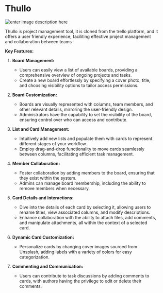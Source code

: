 # Thullo
![enter image description here](https://res.cloudinary.com/duzjfddgp/image/upload/v1699887343/projects/thullo/e3znfgm6jnlrulsfcoxa.png)


Thullo is project management tool, it is cloned from the trello platform, and it  offers a user friendly experience, faciliting effective project management and collaboration between teams

**Key Features:**

1.  **Board Management:**
    
    -   Users can easily view a list of available boards, providing a comprehensive overview of ongoing projects and tasks.
    -   Create a new board effortlessly by specifying a cover photo, title, and choosing visibility options to tailor access permissions.
2.  **Board Customization:**
    
    -   Boards are visually represented with columns, team members, and other relevant details, mirroring the user-friendly design.
    -   Administrators have the capability to set the visibility of the board, ensuring control over who can access and contribute.
3.  **List and Card Management:**
    
    -   Intuitively add new lists and populate them with cards to represent different stages of your workflow.
    -   Employ drag-and-drop functionality to move cards seamlessly between columns, facilitating efficient task management.
4.  **Member Collaboration:**
    
    -   Foster collaboration by adding members to the board, ensuring that they exist within the system.
    -   Admins can manage board membership, including the ability to remove members when necessary.
5.  **Card Details and Interactions:**
    
    -   Dive into the details of each card by selecting it, allowing users to rename titles, view associated columns, and modify descriptions.
    -   Enhance collaboration with the ability to attach files, add comments, and manipulate attachments, all within the context of a selected card.
6.  **Dynamic Card Customization:**
    
    -   Personalize cards by changing cover images sourced from Unsplash, adding labels with a variety of colors for easy categorization.
7.  **Commenting and Communication:**
    
    -   Users can contribute to task discussions by adding comments to cards, with authors having the privilege to edit or delete their comments.